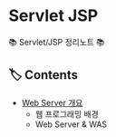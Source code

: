 # Servlet JSP

📚 Servlet/JSP 정리노트 📚

## 🏷️ Contents

- [Web Server 개요](https://github.com/hanbinleejoy/daily-dev-log/blob/master/servlet-jsp/1_web_server.md)
  - 웹 프로그래밍 배경
  - Web Server & WAS


